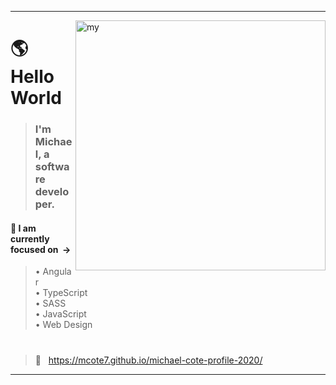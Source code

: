 <hr>

<img src="ai-orb-transparent.gif" alt="my" width="400" align="right"/>

# 🌎 Hello World
> ### I'm Michael, a software developer.
#### 🎯 I am currently focused on &nbsp;&rarr;
> &bull;&nbsp;Angular<br>
> &bull;&nbsp;TypeScript<br>
> &bull;&nbsp;SASS<br>
> &bull;&nbsp;JavaScript<br>
> &bull;&nbsp;Web Design<br>
#
> 🚀 &nbsp; https://mcote7.github.io/michael-cote-profile-2020/
<hr>



<!--
**mcote7/mcote7** is a ✨ _special_ ✨ repository because its `README.md` (this file) appears on your GitHub profile.

Here are some ideas to get you started:

- 🔭 I’m currently working on ...
- 🌱 I’m currently learning ...
- 👯 I’m looking to collaborate on ...
- 🤔 I’m looking for help with ...
- 💬 Ask me about ...
- 📫 How to reach me: ...
- 😄 Pronouns: ...
- ⚡ Fun fact: ...
-->
